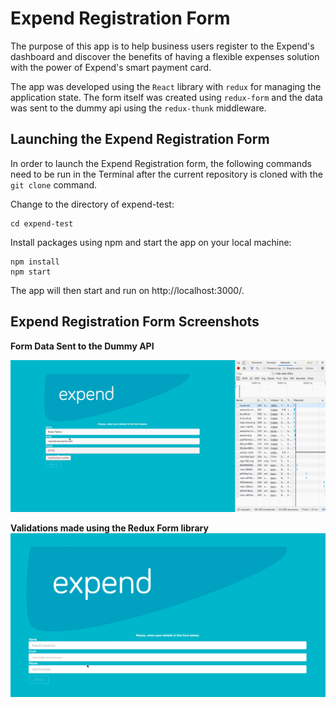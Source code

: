 # Expend Registration Form

The purpose of this app is to help business users register to the Expend's dashboard and discover the benefits of having a flexible expenses solution with the power of Expend's smart payment card.

The app was developed using the `React` library with `redux` for managing the application state. The form itself was created using `redux-form` and the data was sent to the dummy api using the `redux-thunk` middleware.

## Launching the Expend Registration Form

In order to launch the Expend Registration form, the following commands need to be run in the Terminal after the current repository is cloned with the `git clone` command.

Change to the directory of expend-test:

```
cd expend-test
```

Install packages using npm and start the app on your local machine:

```
npm install
npm start
```

The app will then start and run on http://localhost:3000/.

## Expend Registration Form Screenshots

**Form Data Sent to the Dummy API**

![](expend-api.gif)

**Validations made using the Redux Form library**
![](expend-validations.gif)
